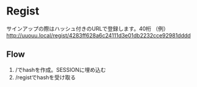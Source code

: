 # Regist

サインアップの際はハッシュ付きのURLで登録します。40桁
（例）http://uuouu.local/regist/4283ff628a6c24111d3e01db2232cce92981dddd

## Flow

1. /でhashを作成。SESSIONに埋め込む
2. /registでhashを受け取る
